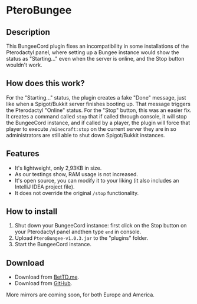 # PteroBungee
## Description
This BungeeCord plugin fixes an incompatibility in some installations of the Pterodactyl panel, where setting up a Bungee instance would show the status as "Starting..." even when the server is online, and the Stop button wouldn't work.
## How does this work?
For the "Starting..." status, the plugin creates a fake "Done" message, just like when a Spigot/Bukkit server finishes booting up. That message triggers the Pterodactyl "Online" status.
For the "Stop" button, this was an easier fix. It creates a command called `stop` that if called through console, it will stop the BungeeCord instance, and if called by a player, the plugin will force that player to execute `/minecraft:stop` on the current server they are in so administrators are still able to shut down Spigot/Bukkit instances.
## Features
- It's lightweight, only 2,93KB in size.
- As our testings show, RAM usage is not increased.
- It's open source, you can modify it to your liking (it also includes an IntelliJ IDEA project file).
- It does not override the original `/stop` functionality.
## How to install
1. Shut down your BungeeCord instance: first click on the Stop button on your Pterodactyl panel andthen type `end` in console.
2. Upload `PteroBungee-v1.0.3.jar` to the "plugins" folder.
3. Start the BungeeCord instance.
## Download
- Download from [BetTD.me](https://builds.bettd.me/java/bungeecord/pterobungee/).
- Download from [GitHub](https://github.com/BetTD/PteroBungee/releases).

More mirrors are coming soon, for both Europe and America.
